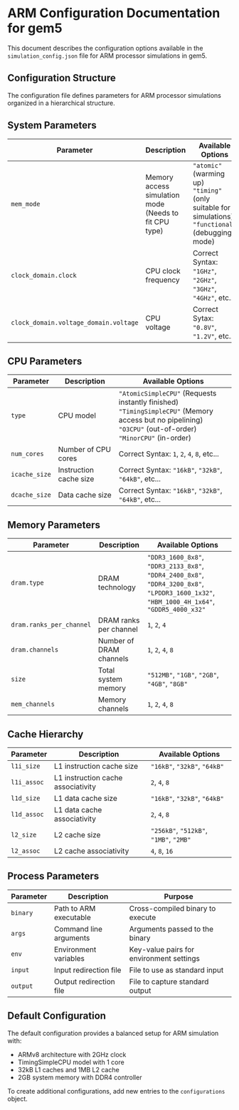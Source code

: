 # ARM Configuration Documentation for gem5

This document describes the configuration options available in the `simulation_config.json` file for ARM processor simulations in gem5.

## Configuration Structure

The configuration file defines parameters for ARM processor simulations organized in a hierarchical structure.

## System Parameters

| Parameter | Description | Available Options |
|-----------|-------------|-------------------|
| `mem_mode` | Memory access simulation mode<br>(Needs to fit CPU type) | `"atomic"` (warming up)<br>`"timing"` (only suitable for simulations)<br>`"functional"` (debugging mode) |
| `clock_domain.clock` | CPU clock frequency | Correct Syntax: `"1GHz"`, `"2GHz"`, `"3GHz"`, `"4GHz"`, etc... |
| `clock_domain.voltage_domain.voltage` | CPU voltage | Correct Sytax: `"0.8V"`, `"1.2V"`, etc... |

## CPU Parameters

| Parameter | Description | Available Options |
|-----------|-------------|-------------------|
| `type` | CPU model | `"AtomicSimpleCPU"` (Requests instantly finished)<br>`"TimingSimpleCPU"` (Memory access but no pipelining)<br>`"O3CPU"` (out-of-order)<br>`"MinorCPU"` (in-order) |
| `num_cores` | Number of CPU cores | Correct Syntax: `1`, `2`, `4`, `8`, etc... |
| `icache_size` | Instruction cache size | Correct Syntax: `"16kB"`, `"32kB"`, `"64kB"`, etc... |
| `dcache_size` | Data cache size | Correct Syntax:  `"16kB"`, `"32kB"`, `"64kB"`, etc... |

## Memory Parameters

| Parameter | Description | Available Options |
|-----------|-------------|-------------------|
| `dram.type` | DRAM technology | `"DDR3_1600_8x8"`, `"DDR3_2133_8x8"`, `"DDR4_2400_8x8"`, `"DDR4_3200_8x8"`, `"LPDDR3_1600_1x32"`, `"HBM_1000_4H_1x64"`, `"GDDR5_4000_x32"` |
| `dram.ranks_per_channel` | DRAM ranks per channel | `1`, `2`, `4` |
| `dram.channels` | Number of DRAM channels | `1`, `2`, `4`, `8` |
| `size` | Total system memory | `"512MB"`, `"1GB"`, `"2GB"`, `"4GB"`, `"8GB"` |
| `mem_channels` | Memory channels | `1`, `2`, `4`, `8` |

## Cache Hierarchy

| Parameter | Description | Available Options |
|-----------|-------------|-------------------|
| `l1i_size` | L1 instruction cache size | `"16kB"`, `"32kB"`, `"64kB"` |
| `l1i_assoc` | L1 instruction cache associativity | `2`, `4`, `8` |
| `l1d_size` | L1 data cache size | `"16kB"`, `"32kB"`, `"64kB"` |
| `l1d_assoc` | L1 data cache associativity | `2`, `4`, `8` |
| `l2_size` | L2 cache size | `"256kB"`, `"512kB"`, `"1MB"`, `"2MB"` |
| `l2_assoc` | L2 cache associativity | `4`, `8`, `16` |

## Process Parameters

| Parameter | Description | Purpose |
|-----------|-------------|---------|
| `binary` | Path to ARM executable | Cross-compiled binary to execute |
| `args` | Command line arguments | Arguments passed to the binary |
| `env` | Environment variables | Key-value pairs for environment settings |
| `input` | Input redirection file | File to use as standard input |
| `output` | Output redirection file | File to capture standard output |

## Default Configuration

The default configuration provides a balanced setup for ARM simulation with:
- ARMv8 architecture with 2GHz clock
- TimingSimpleCPU model with 1 core
- 32kB L1 caches and 1MB L2 cache
- 2GB system memory with DDR4 controller

To create additional configurations, add new entries to the `configurations` object.
